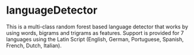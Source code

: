 # languageDetector
This is a multi-class random forest based language detector that works by using words, bigrams and trigrams as features. Support is provided for 7 languages using the Latin Script (English, German, Portuguese, Spanish, French, Dutch, Italian). 
